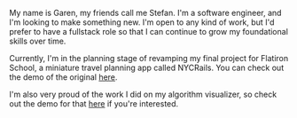 My name is Garen, my friends call me Stefan. I'm a software engineer, and I'm looking to make something new. I'm open to any kind of work, but I'd prefer to have a fullstack role so that I can continue to grow my foundational skills over time. 

Currently, I'm in the planning stage of revamping my final project for Flatiron School, a miniature travel planning app called NYCRails. You can check out the demo of the original [here](https://www.youtube.com/watch?v=Jq5mDWkHZPg&feature=youtu.be).
  
I'm also very proud of the work I did on my algorithm visualizer, so check out the demo for that [here](https://www.youtube.com/watch?v=C54HflzAUEE&feature=youtu.be) if you're interested.
